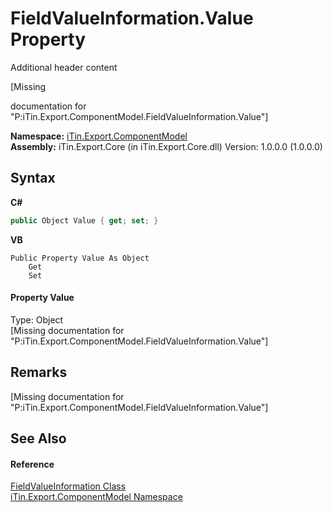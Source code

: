 # FieldValueInformation.Value Property 
Additional header content 

\[Missing <summary> documentation for "P:iTin.Export.ComponentModel.FieldValueInformation.Value"\]

**Namespace:**&nbsp;<a href="55171ca4-890c-0ab2-e812-efe82bc0b686">iTin.Export.ComponentModel</a><br />**Assembly:**&nbsp;iTin.Export.Core (in iTin.Export.Core.dll) Version: 1.0.0.0 (1.0.0.0)

## Syntax

**C#**<br />
``` C#
public Object Value { get; set; }
```

**VB**<br />
``` VB
Public Property Value As Object
	Get
	Set
```


#### Property Value
Type: Object<br />\[Missing <value> documentation for "P:iTin.Export.ComponentModel.FieldValueInformation.Value"\]

## Remarks
\[Missing <remarks> documentation for "P:iTin.Export.ComponentModel.FieldValueInformation.Value"\]

## See Also


#### Reference
<a href="7dc51c75-6975-e7a8-9eee-1a99a85073f3">FieldValueInformation Class</a><br /><a href="55171ca4-890c-0ab2-e812-efe82bc0b686">iTin.Export.ComponentModel Namespace</a><br />